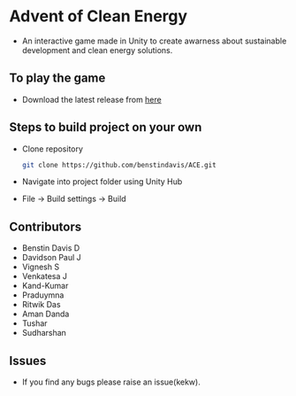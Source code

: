 # Advent of Clean Energy
- An interactive game made in Unity to create awarness about sustainable development and clean energy solutions.
## To play the game
- Download the latest release from [here](www.google.com)
## Steps to build project on your own
- Clone repository 

    ```bash
    git clone https://github.com/benstindavis/ACE.git
    ```
- Navigate into project folder using Unity Hub
- File -> Build settings -> Build
## Contributors 
- Benstin Davis D
- Davidson Paul J
- Vignesh S
- Venkatesa J
- Kand-Kumar
- Praduymna
- Ritwik Das
- Aman Danda
- Tushar
- Sudharshan 
## Issues
- If you find any bugs please raise an issue(kekw).